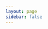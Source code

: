 ```yaml
---
layout: page
sidebar: false
---
```

<script setup lang="ts">
import { computed } from 'vue'
import Blog from '@theme/components/Blog.vue'
import { data as posts } from '@theme/blog.data.ts'

const sortedPost = computed(() =>
  posts.toSorted((a, z) => z.published_time.localeCompare(a.published_time))
)
</script>

<Blog :posts="sortedPost" />
